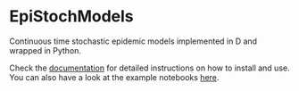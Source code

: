 # EpiStochModels
Continuous time stochastic epidemic models implemented in D and wrapped in Python.

Check the [documentation](https://epistochmodels.readthedocs.io/en/latest/) for detailed instructions on how to install and use. You can also have a look at the example notebooks [here](docs/notebooks).
